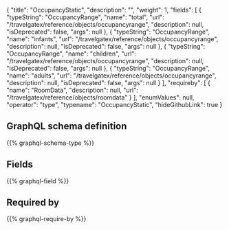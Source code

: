 {
  "title": "OccupancyStatic",
  "description": "",
  "weight": 1,
  "fields": [
    {
      "typeString": "OccupancyRange",
      "name": "total",
      "url": "/travelgatex/reference/objects/occupancyrange",
      "description": null,
      "isDeprecated": false,
      "args": null
    },
    {
      "typeString": "OccupancyRange",
      "name": "infants",
      "url": "/travelgatex/reference/objects/occupancyrange",
      "description": null,
      "isDeprecated": false,
      "args": null
    },
    {
      "typeString": "OccupancyRange",
      "name": "children",
      "url": "/travelgatex/reference/objects/occupancyrange",
      "description": null,
      "isDeprecated": false,
      "args": null
    },
    {
      "typeString": "OccupancyRange",
      "name": "adults",
      "url": "/travelgatex/reference/objects/occupancyrange",
      "description": null,
      "isDeprecated": false,
      "args": null
    }
  ],
  "requireby": [
    {
      "name": "RoomData",
      "description": null,
      "url": "/travelgatex/reference/objects/roomdata"
    }
  ],
  "enumValues": null,
  "operator": "type",
  "typename": "OccupancyStatic",
  "hideGithubLink": true
}
## GraphQL schema definition

{{% graphql-schema-type %}}

## Fields

{{% graphql-field %}}

## Required by

{{% graphql-require-by %}}
